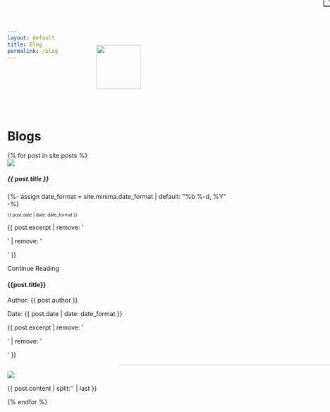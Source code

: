 ```yaml
---
layout: default
title: Blog
permalink: /blog
---
```


<style type="text/css">
  body {
    background: url('{{ '/assets/coolBg.svg' | relative_url }}');
  }
</style>

<div class="loader">
	<img src="{{ '/assets/loader-white.svg' | relative_url }}" width="100px" height="100px" style="top: 50%; left: 50%; position: relative; transform: translateX(-50%) translateY(-50%);">
</div>

<div class="container" style="min-height: 100vh">	
	<div class="row" style="min-height: 100vh">
		<div class="col d-flex align-items-center">
			<div class="col">
				<div class="row text-center mt-4">
					<div class="col">
						<h1 class="text-center text-light font-weight-bold">Blogs</h1>
					</div>
				</div>
				<div class="row">
					{% for post in site.posts %}
					<div class="col-12 col-md-4 my-4 my-md-5">
						<a class="card rounded shadow-sm text-dark p-3" href="#{{ forloop.index }}" onclick="updateUrl(this.href)" data-toggle="modal" data-target="#{{ forloop.index }}" style="text-decoration: none; height: 445px;">
							<div class="card-body p-0 rounded">
								<img src="{{ '/assets/' | relative_url }}{{ post.img_url }}" class="card-img-top">
								<h5 class="card-title font-weight-bold text-dark pt-3 mb-1">{{ post.title }}</h5>
								{%- assign date_format = site.minima.date_format | default: "%b %-d, %Y" -%}
        						<p class="card-title text-secondary small mb-1 font-weight-light" style="font-size: 10px"><i class="fas fa-calendar-day"></i> {{ post.date | date: date_format }}</p>
								<p class="font-weight-light mb-1">{{ post.excerpt | remove: '<p>' | remove: '</p>' }}</p>
								<p class="font-weight-light text-info small mb-0 text-center">Continue Reading</p>
							</div>
						</a>
					</div>
					<div class="modal fade" id="{{ forloop.index }}" tabindex="-1" role="dialog" aria-hidden="true">
						<div class="modal-dialog modal-lg" role="document">
							<div class="modal-content">
					      		<div class="modal-body">
					        		<button type="button" class="close rounded-circle text-dark shadow-sm" style="position: fixed; top: -15px; right: -15px; z-index: 999; width: 30px; height: 30px; background: white; opacity: 1" data-dismiss="modal" aria-label="Close">
				          				<span aria-hidden="true">&times;</span>
				        			</button>
				        			<div class="row">
				        				<div class="col-12 col-md-6 order-2 order-md-1">
					        				<h4 class="font-weight-bold mt-4 mb-1">{{post.title}}</h4>	
        									<p class="small text-secondary font-weight-light mb-0">Author: {{ post.author }}</p>
        									<p class="small text-secondary font-weight-light mb-3">Date: {{ post.date | date: date_format }}</p>
        									<p class="font-weight-light mb-auto">{{ post.excerpt | remove: '<p>' | remove: '</p>' }}</p>
        									<hr class="mt-4 w-50 d-none d-md-block bg-secondary" style="transform: translateX(50%); opacity: 0.2">
				        				</div>
				        				<div class="col-12 col-md-6 order-1 order-md-2">
				        					<img src="{{ '/assets/' | relative_url }}{{ post.img_url }}">
				        				</div>
				        			</div>
				        			<div class="row">
				        				<div class="col">
				        					<p>{{ post.content | split:'<!--more-->' | last }}
				        				</div>
				        			</div>
					      		</div>
					    	</div>
					  	</div>
					</div>
					{% endfor %}
				</div>
			</div>
		</div>
	</div>

</div>

<script type="text/javascript">

	$(document).ready(function() {
		
		const element =  document.querySelector('.loader');
    	element.classList.add('animated', 'slideOutLeft');
    	element.addEventListener('animationend', function() { 
    		var url = document.location.href;
	    	$("#" + url.split("#")[1]).modal();
    	});
    	
	});

	function updateUrl(url) {
		document.location.href += "#" + url.split("#")[1];
	}

</script>